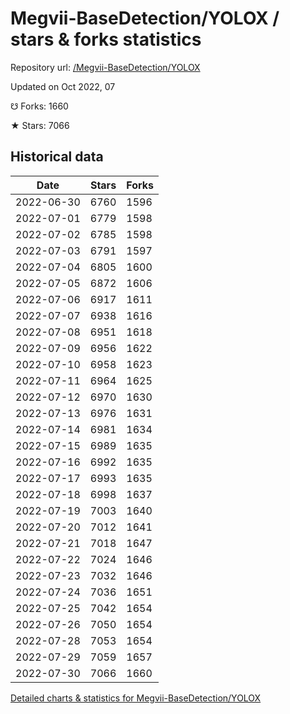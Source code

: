 # Megvii-BaseDetection/YOLOX / stars & forks statistics

Repository url: [/Megvii-BaseDetection/YOLOX](https://github.com/Megvii-BaseDetection/YOLOX)

Updated on Oct 2022, 07

☋ Forks: 1660

★ Stars: 7066

## Historical data
| Date | Stars | Forks |
|------|-------|-------|
| 2022-06-30 | 6760 | 1596 | 
| 2022-07-01 | 6779 | 1598 | 
| 2022-07-02 | 6785 | 1598 | 
| 2022-07-03 | 6791 | 1597 | 
| 2022-07-04 | 6805 | 1600 | 
| 2022-07-05 | 6872 | 1606 | 
| 2022-07-06 | 6917 | 1611 | 
| 2022-07-07 | 6938 | 1616 | 
| 2022-07-08 | 6951 | 1618 | 
| 2022-07-09 | 6956 | 1622 | 
| 2022-07-10 | 6958 | 1623 | 
| 2022-07-11 | 6964 | 1625 | 
| 2022-07-12 | 6970 | 1630 | 
| 2022-07-13 | 6976 | 1631 | 
| 2022-07-14 | 6981 | 1634 | 
| 2022-07-15 | 6989 | 1635 | 
| 2022-07-16 | 6992 | 1635 | 
| 2022-07-17 | 6993 | 1635 | 
| 2022-07-18 | 6998 | 1637 | 
| 2022-07-19 | 7003 | 1640 | 
| 2022-07-20 | 7012 | 1641 | 
| 2022-07-21 | 7018 | 1647 | 
| 2022-07-22 | 7024 | 1646 | 
| 2022-07-23 | 7032 | 1646 | 
| 2022-07-24 | 7036 | 1651 | 
| 2022-07-25 | 7042 | 1654 | 
| 2022-07-26 | 7050 | 1654 | 
| 2022-07-28 | 7053 | 1654 | 
| 2022-07-29 | 7059 | 1657 | 
| 2022-07-30 | 7066 | 1660 | 


[Detailed charts & statistics for Megvii-BaseDetection/YOLOX](https://reviewgithub.com/rep/Megvii-BaseDetection/YOLOX)
